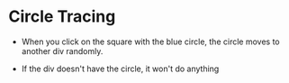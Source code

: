 # Circle Tracing

- When you click on the square
with the blue circle, the
circle moves to another div
randomly.  

- If the div doesn't have the
circle, it won't do anything